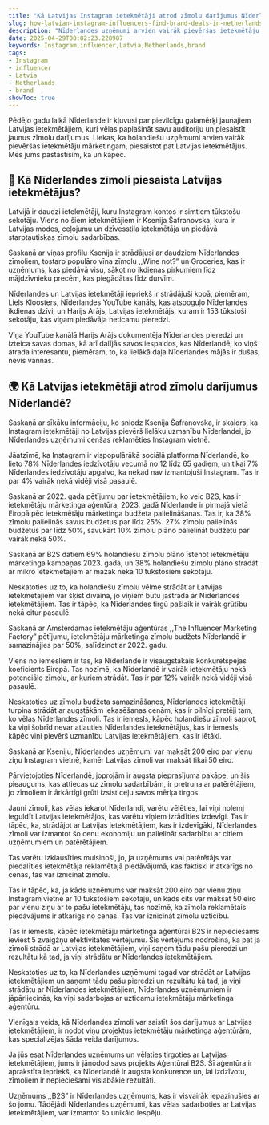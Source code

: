 ```yaml
---
title: "Kā Latvijas Instagram ietekmētāji atrod zīmolu darījumus Nīderlandē"
slug: how-latvian-instagram-influencers-find-brand-deals-in-netherlands-2025-04-29
description: "Nīderlandes uzņēmumi arvien vairāk pievēršas ietekmētāju mārketingam, piesaistot pat Latvijas ietekmētājus. Mēs jums pastāstīsim, kā un kāpēc."
date: 2025-04-29T00:02:23.228987
keywords: Instagram,influencer,Latvia,Netherlands,brand
tags:
- Instagram
- influencer
- Latvia
- Netherlands
- brand
showToc: true
---
```


Pēdējo gadu laikā Nīderlande ir kļuvusi par pievilcīgu galamērķi jaunajiem Latvijas ietekmētājiem, kuri vēlas paplašināt savu auditoriju un piesaistīt jaunus zīmolu darījumus. Liekas, ka holandiešu uzņēmumi arvien vairāk pievēršas ietekmētāju mārketingam, piesaistot pat Latvijas ietekmētājus. Mēs jums pastāstīsim, kā un kāpēc.

## 🚀 Kā Nīderlandes zīmoli piesaista Latvijas ietekmētājus?

Latvijā ir daudzi ietekmētāji, kuru Instagram kontos ir simtiem tūkstošu sekotāju. Viens no šiem ietekmētājiem ir Ksenija Šafranovska, kura ir Latvijas modes, ceļojumu un dzīvesstila ietekmētāja un piedāvā starptautiskas zīmolu sadarbības.

Saskaņā ar viņas profilu Ksenija ir strādājusi ar daudziem Nīderlandes zīmoliem, tostarp populāro vīna zīmolu ,,Wine not?” un Groceries, kas ir uzņēmums, kas piedāvā visu, sākot no ikdienas pirkumiem līdz mājdzīvnieku precēm, kas piegādātas līdz durvīm.

Nīderlandes un Latvijas ietekmētāji iepriekš ir strādājuši kopā, piemēram, Liels Kloosters, Nīderlandes YouTube kanāls, kas atspoguļo Nīderlandes ikdienas dzīvi, un Harijs Arājs, Latvijas ietekmētājs, kuram ir 153 tūkstoši sekotāju, kas viņam piedāvāja neticamu pieredzi.

Viņa YouTube kanālā Harijs Arājs dokumentēja Nīderlandes pieredzi un izteica savas domas, kā arī dalījās savos iespaidos, kas Nīderlandē, ko viņš atrada interesantu, piemēram, to, ka lielākā daļa Nīderlandes mājās ir dušas, nevis vannas.

## 🌍 Kā Latvijas ietekmētāji atrod zīmolu darījumus Nīderlandē?

Saskaņā ar sīkāku informāciju, ko sniedz Ksenija Šafranovska, ir skaidrs, ka Instagram ietekmētāji no Latvijas pievērš lielāku uzmanību Nīderlandei, jo Nīderlandes uzņēmumi cenšas reklamēties Instagram vietnē.

Jāatzīmē, ka Instagram ir vispopulārākā sociālā platforma Nīderlandē, ko lieto 78% Nīderlandes iedzīvotāju vecumā no 12 līdz 65 gadiem, un tikai 7% Nīderlandes iedzīvotāju apgalvo, ka nekad nav izmantojuši Instagram. Tas ir par 4% vairāk nekā vidēji visā pasaulē.

Saskaņā ar 2022. gada pētījumu par ietekmētājiem, ko veic B2S, kas ir ietekmētāju mārketinga aģentūra, 2023. gadā Nīderlande ir pirmajā vietā Eiropā pēc ietekmētāju mārketinga budžeta palielināšanas. Tas ir, ka 38% zīmolu palielinās savus budžetus par līdz 25%. 27% zīmolu palielinās budžetus par līdz 50%, savukārt 10% zīmolu plāno palielināt budžetu par vairāk nekā 50%.

Saskaņā ar B2S datiem 69% holandiešu zīmolu plāno īstenot ietekmētāju mārketinga kampaņas 2023. gadā, un 38% holandiešu zīmolu plāno strādāt ar mikro ietekmētājiem ar mazāk nekā 10 tūkstošiem sekotāju.

Neskatoties uz to, ka holandiešu zīmolu vēlme strādāt ar Latvijas ietekmētājiem var šķist dīvaina, jo viņiem būtu jāstrādā ar Nīderlandes ietekmētājiem. Tas ir tāpēc, ka Nīderlandes tirgū pašlaik ir vairāk grūtību nekā citur pasaulē.

Saskaņā ar Amsterdamas ietekmētāju aģentūras ,,The Influencer Marketing Factory” pētījumu, ietekmētāju mārketinga zīmolu budžets Nīderlandē ir samazinājies par 50%, salīdzinot ar 2022. gadu.

Viens no iemesliem ir tas, ka Nīderlandē ir visaugstākais konkurētspējas koeficients Eiropā. Tas nozīmē, ka Nīderlandē ir vairāk ietekmētāju nekā potenciālo zīmolu, ar kuriem strādāt. Tas ir par 12% vairāk nekā vidēji visā pasaulē.

Neskatoties uz zīmolu budžeta samazināšanos, Nīderlandes ietekmētāji turpina strādāt ar augstākām iekasēšanas cenām, kas ir pilnīgi pretēji tam, ko vēlas Nīderlandes zīmoli. Tas ir iemesls, kāpēc holandiešu zīmoli saprot, ka viņi šobrīd nevar atļauties Nīderlandes ietekmētājus, kas ir iemesls, kāpēc viņi pievērš uzmanību Latvijas ietekmētājiem, kas ir lētāki.

Saskaņā ar Kseniju, Nīderlandes uzņēmumi var maksāt 200 eiro par vienu ziņu Instagram vietnē, kamēr Latvijas zīmoli var maksāt tikai 50 eiro.

Pārvietojoties Nīderlandē, joprojām ir augsta pieprasījuma pakāpe, un šis pieaugums, kas attiecas uz zīmolu sadarbībām, ir pretruna ar patērētājiem, jo zīmoliem ir ārkārtīgi grūti izsist ceļu savos mērķa tirgos.

Jauni zīmoli, kas vēlas iekarot Nīderlandi, varētu vēlēties, lai viņi nolemj ieguldīt Latvijas ietekmētājos, kas varētu viņiem izrādīties izdevīgi. Tas ir tāpēc, ka, strādājot ar Latvijas ietekmētājiem, kas ir izdevīgāki, Nīderlandes zīmoli var izmantot šo cenu ekonomiju un palielināt sadarbību ar citiem uzņēmumiem un patērētājiem.

Tas varētu izklausīties mulsinoši, jo, ja uzņēmums vai patērētājs var piedalīties ietekmētāja reklamētajā piedāvājumā, kas faktiski ir atkarīgs no cenas, tas var iznīcināt zīmolu.

Tas ir tāpēc, ka, ja kāds uzņēmums var maksāt 200 eiro par vienu ziņu Instagram vietnē ar 10 tūkstošiem sekotāju, un kāds cits var maksāt 50 eiro par vienu ziņu ar to pašu ietekmētāju, tas nozīmē, ka zīmola reklamētais piedāvājums ir atkarīgs no cenas. Tas var iznīcināt zīmolu uzticību.

Tas ir iemesls, kāpēc ietekmētāju mārketinga aģentūrai B2S ir nepieciešams ieviest 5 zvaigžņu efektivitātes vērtējumu. Šis vērtējums nodrošina, ka pat ja zīmoli strādā ar Latvijas ietekmētājiem, viņi saņem tādu pašu pieredzi un rezultātu kā tad, ja viņi strādātu ar Nīderlandes ietekmētājiem.

Neskatoties uz to, ka Nīderlandes uzņēmumi tagad var strādāt ar Latvijas ietekmētājiem un saņemt tādu pašu pieredzi un rezultātu kā tad, ja viņi strādātu ar Nīderlandes ietekmētājiem, Nīderlandes uzņēmumiem ir jāpārliecinās, ka viņi sadarbojas ar uzticamu ietekmētāju mārketinga aģentūru.

Vienīgais veids, kā Nīderlandes zīmoli var saistīt šos darījumus ar Latvijas ietekmētājiem, ir nodot viņu projektus ietekmētāju mārketinga aģentūrām, kas specializējas šāda veida darījumos.

Ja jūs esat Nīderlandes uzņēmums un vēlaties tirgoties ar Latvijas ietekmētājiem, jums ir jānodod savs projekts Aģentūrai B2S. Šī aģentūra ir aprakstīta iepriekš, ka Nīderlandē ir augsta konkurence un, lai izdzīvotu, zīmoliem ir nepieciešami vislabākie rezultāti.

Uzņēmums ,,B2S” ir Nīderlandes uzņēmums, kas ir visvairāk iepazinušies ar šo jomu. Tādējādi Nīderlandes uzņēmumi, kas vēlas sadarboties ar Latvijas ietekmētājiem, var izmantot šo unikālo iespēju.